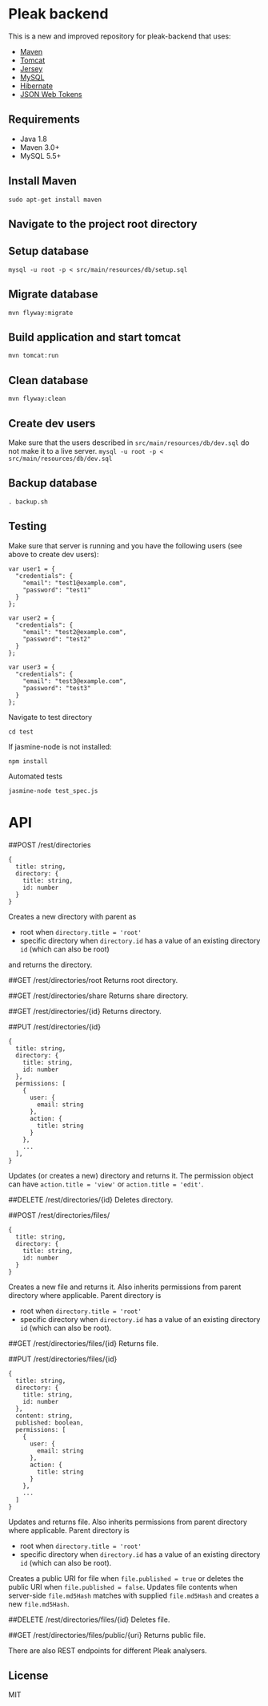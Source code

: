 # Pleak backend
This is a new and improved repository for pleak-backend that uses:
- [Maven](https://maven.apache.org/)
- [Tomcat](http://tomcat.apache.org/)
- [Jersey](https://jersey.java.net/)
- [MySQL](https://www.mysql.com/)
- [Hibernate](http://hibernate.org/)
- [JSON Web Tokens](https://jwt.io/)

## Requirements
- Java 1.8
- Maven 3.0+
- MySQL 5.5+

## Install Maven
```sudo apt-get install maven```

## Navigate to the project root directory

## Setup database
```mysql -u root -p < src/main/resources/db/setup.sql```

## Migrate database
```mvn flyway:migrate```

## Build application and start tomcat
```mvn tomcat:run```

## Clean database
```mvn flyway:clean```

## Create dev users
Make sure that the users described in ```src/main/resources/db/dev.sql``` do not make it to a live server.
```mysql -u root -p < src/main/resources/db/dev.sql```

## Backup database
```. backup.sh```

## Testing
Make sure that server is running and you have the following users (see above to create dev users):

```
var user1 = {
  "credentials": {
    "email": "test1@example.com",
    "password": "test1"
  }
};

var user2 = {
  "credentials": {
    "email": "test2@example.com",
    "password": "test2"
  }
};

var user3 = {
  "credentials": {
    "email": "test3@example.com",
    "password": "test3"
  }
};
```

Navigate to test directory

```cd test```

If jasmine-node is not installed:

```npm install```

Automated tests

```jasmine-node test_spec.js```

# API

##POST /rest/directories

```
{
  title: string,
  directory: {
    title: string,
    id: number
  }
}
```

Creates a new directory with parent as
- root when ```directory.title = 'root'```
- specific directory when ```directory.id``` has a value of an existing directory ```id``` (which can also be root)

and returns the directory.

##GET /rest/directories/root
Returns root directory.

##GET /rest/directories/share
Returns share directory.

##GET /rest/directories/{id}
Returns directory.

##PUT /rest/directories/{id}

```
{
  title: string,
  directory: {
    title: string,
    id: number
  },
  permissions: [
    {
      user: {
        email: string
      },
      action: {
        title: string
      }
    },
    ...
  ],
}
```

Updates (or creates a new) directory and returns it. The permission object can have ```action.title = 'view'``` or ```action.title = 'edit'```.

##DELETE /rest/directories/{id}
Deletes directory.

##POST /rest/directories/files/

```
{
  title: string,
  directory: {
    title: string,
    id: number
  }
}
```

Creates a new file and returns it. Also inherits permissions from parent directory where applicable. Parent directory is
- root when ```directory.title = 'root'```
- specific directory when ```directory.id``` has a value of an existing directory ```id``` (which can also be root).

##GET /rest/directories/files/{id}
Returns file.

##PUT /rest/directories/files/{id}

```
{
  title: string,
  directory: {
    title: string,
    id: number
  },
  content: string,
  published: boolean,
  permissions: [
    {
      user: {
        email: string
      },
      action: {
        title: string
      }
    },
    ...
  ]
}
```

Updates and returns file. Also inherits permissions from parent directory where applicable. Parent directory is
- root when ```directory.title = 'root'```
- specific directory when ```directory.id``` has a value of an existing directory ```id``` (which can also be root).

Creates a public URI for file when ```file.published = true``` or deletes the public URI when ```file.published = false```. Updates file contents when server-side ```file.md5Hash``` matches with supplied ```file.md5Hash``` and creates a new ```file.md5Hash```.

##DELETE /rest/directories/files/{id}
Deletes file.

##GET /rest/directories/files/public/{uri}
Returns public file.


There are also REST endpoints for different Pleak analysers.


## License

MIT